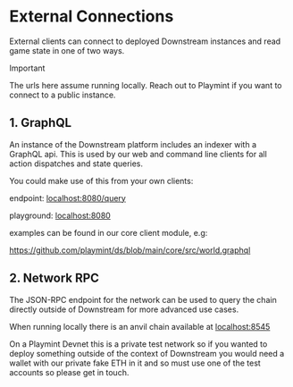 # External Connections

External clients can connect to deployed Downstream instances and read game state in one of two ways.

> [!IMPORTANT]  
> The urls here assume running locally. Reach out to Playmint if you want to connect to a public instance.

## 1. GraphQL

An instance of the Downstream platform includes an indexer with a GraphQL api.
This is used by our web and command line clients for all action dispatches and state queries. 

You could make use of this from your own clients:

endpoint: [localhost:8080/query](https://localhost:8080/query)

playground: [localhost:8080]( https://localhost:8080)

examples can be found in our core client module, e.g:

https://github.com/playmint/ds/blob/main/core/src/world.graphql

## 2. Network RPC

The JSON-RPC endpoint for the network can be used to query the chain directly outside of Downstream for more advanced use cases.

When running locally there is an anvil chain available at  [localhost:8545]( https://localhost:8545)

On a Playmint Devnet this is a private test network so if you wanted to deploy something outside of the context of Downstream you would need a wallet with our private fake ETH in it and so must use one of the test accounts so please get in touch.